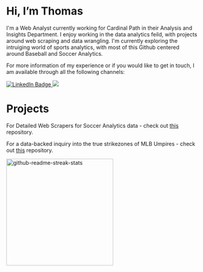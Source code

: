 # Hi, I’m Thomas
I'm a Web Analyst currently working for Cardinal Path in their Analysis and Insights Department. I enjoy working in the data analytics feild,  with projects around web scraping and data wrangling. I'm currently exploring the intruiging world of sports analytics, with most of this Github centered around Baseball and Soccer Analytics. 

For more information of my experience or if you would like to get in touch, I am available through all the following channels:
<div id="badges">
  <a href="https://www.linkedin.com/in/thomas-mckeon-2020/">
    <img src="https://img.shields.io/badge/LinkedIn-blue?style=for-the-badge&logo=linkedin&logoColor=white" alt="LinkedIn Badge"/>
  </a>
  <a href="thomas.mckeon@protonmail.com"> <img src="https://img.shields.io/badge/ProtonMail-8B89CC?style=for-the-badge&logo=protonmail&logoColor=white"/>
  </a>
</div>


# Projects

For Detailed Web Scrapers for Soccer Analytics data - check out [this](https://github.com/t-mckeon/Soccer-Analytics-Scrapers) repository.

For a data-backed inquiry into the true strikezones of MLB Umpires - check out [this](https://github.com/t-mckeon/Umpire-Bias-in-the-MLB) repository.



<img width="282" src="https://denvercoder1-github-readme-stats.vercel.app/api/pin/?username=t-mckeon&repo=Umpire-Bias-in-the-MLBE&theme=react&bg_color=273849&title_color=F85D7F&icon_color=F8D866&hide_border=true&show_icons=false" alt="github-readme-streak-stats">
